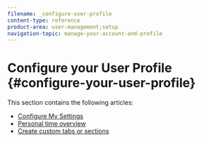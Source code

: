 ```yaml
---
filename: _configure-user-profile
content-type: reference
product-area: user-management;setup
navigation-topic: manage-your-account-and-profile
---
```




# Configure your User Profile {#configure-your-user-profile}

This section contains the following articles:



*  [Configure My Settings](configure-my-settings.md) 
*  [Personal time overview](personal-time-overview.md) 
*  [Create custom tabs or sections](create-custom-tabs.md) 


